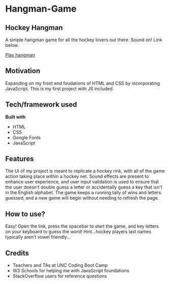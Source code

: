 # Hangman-Game

## Hockey Hangman

A simple hangman game for all the hockey lovers out there. Sound on! Link below.

[Play hangman](https://paulz92.github.io/Hangman-Game/)

## Motivation

Expanding on my front end foudations of HTML and CSS by incorporating JavaScript. This is my first project with JS included.

## Tech/framework used

<b>Built with</b>
- HTML
- CSS
- Google Fonts
- JavaScript

## Features

The UI of my project is meant to replicate a hockey rink, with all of the game action taking place within a hockey net. Sound effects are present to enhance user experience, and user input validation is used to ensure that the user doesn't double guess a letter or accidentally guess a key that isn't in the English alphabet. The game keeps a running tally of wins and letters guessed, and a new game will begin without needing to refresh the page.

## How to use?

Easy! Open the link, press the spacebar to start the game, and key letters on your keyboard to guess the word! Hint...hockey players last names typically aren't vowel friendly...

## Credits

- Teachers and TAs at UNC Coding Boot Camp
- W3 Schools for helping me with JavaScript foundations
- StackOverflow users for reference questions